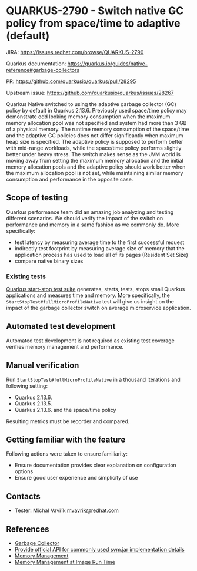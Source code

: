# QUARKUS-2790 - Switch native GC policy from space/time to adaptive (default)

JIRA: https://issues.redhat.com/browse/QUARKUS-2790

Quarkus documentation: https://quarkus.io/guides/native-reference#garbage-collectors

PR: https://github.com/quarkusio/quarkus/pull/28295

Upstream issue: https://github.com/quarkusio/quarkus/issues/28267

Quarkus Native switched to using the adaptive garbage collector (GC) policy by default in Quarkus 2.13.6.
Previously used space/time policy may demonstrate odd looking memory consumption when the maximum memory allocation pool was not specified and system had more than 3 GB of a physical memory.
The runtime memory consumption of the space/time and the adaptive GC policies does not differ significantly when maximum heap size is specified.
The adaptive policy is supposed to perform better with mid-range workloads, while the space/time policy performs slightly better under heavy stress.
The switch makes sense as the JVM world is moving away from setting the maximum memory allocation and the initial memory allocation pools 
and the adaptive policy should work better when the maximum allocation pool is not set, while maintaining similar memory consumption and performance in the opposite case.

## Scope of testing

Quarkus performance team did an amazing job analyzing and testing different scenarios.
We should verify the impact of the switch on performance and memory in a same fashion as we commonly do. 
More specifically:

- test latency by measuring average time to the first successful request
- indirectly test footprint by measuring average size of memory that the application process has used to load all of its pages (Resident Set Size)
- compare native binary sizes

### Existing tests
[Quarkus start-stop test suite](https://github.com/quarkus-qe/quarkus-startstop) generates, starts, tests, stops small Quarkus applications and measures time and memory.
More specifically, the `StartStopTest#fullMicroProfileNative` test will give us insight on the impact of the garbage collector switch on average microservice application.

## Automated test development
Automated test development is not required as existing test coverage verifies memory management and performance.

## Manual verification
Run `StartStopTest#fullMicroProfileNative` in a thousand iterations and following setting:

- Quarkus 2.13.6.
- Quarkus 2.13.5.
- Quarkus 2.13.6. and the space/time policy

Resulting metrics must be recorder and compared.

## Getting familiar with the feature

Following actions were taken to ensure familiarity:
- Ensure documentation provides clear explanation on configuration options
- Ensure good user experience and simplicity of use

## Contacts

* Tester: Michal Vavřík <mvavrik@redhat.com>

## References

- [Garbage Collector](https://www.graalvm.org/22.1/reference-manual/native-image/BuildOutput/)
- [Provide official API for commonly used svm.jar implementation details](https://github.com/oracle/graal/issues/4862)
- [Memory Management](https://github.com/oracle/graal/blob/master/docs/reference-manual/native-image/MemoryManagement.md)
- [Memory Management at Image Run Time](https://www.graalvm.org/22.0/reference-manual/native-image/MemoryManagement/)